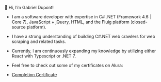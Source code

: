 👋 Hi, I’m Gabriel Dupont!
- I am a software developer with expertise in C# .NET (Framework 4.6 | Core 7), JavaScript + jQuery, HTML, and the Fluig platform (closed-source platform).
- I have a strong understanding of building C#.NET web crawlers for web scraping and related tasks.
- Currently, I am continuously expanding my knowledge by utilizing either React with Typescript or .NET 7.

- Feel free to check out some of my certificates on Alura:
- [Completion Certificate](https://cursos.alura.com.br/user/gabriel-muenchen/fullCertificate/b44c9518654137508dd40f2ad65389b4)
